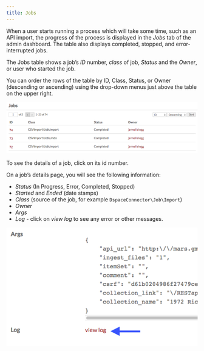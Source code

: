 ```yaml
---
title: Jobs
---
```


When a user starts running a process which will take some time, such as an API import, the progress of the process is displayed in the *Jobs* tab of the admin dashboard.  The table also displays completed, stopped, and error-interrupted jobs.

The Jobs table shows a job’s *ID* number, *class* of job, *Status* and the *Owner*, or user who started the job.

You can order the rows of the table by ID, Class, Status, or Owner (descending or ascending) using the drop-down menus just above the table on the upper right.

![Table of jobs including all status messages](/files/jobstable.png)

To see the details of a job, click on its id number. 

On a job’s details page, you will see the following information: 
- *Status* (In Progress, Error, Completed, Stopped)
- *Started* and *Ended* (date stamps)
- *Class* (source of the job, for example `DspaceConnector\Job\Import`)
- *Owner*
- *Args*
- *Log* - click on *view log* to see any error or other messages. 

![The Logs heading with “view logs” below in orange, indicating it is a link](/files/jobs_viewlog.png)
